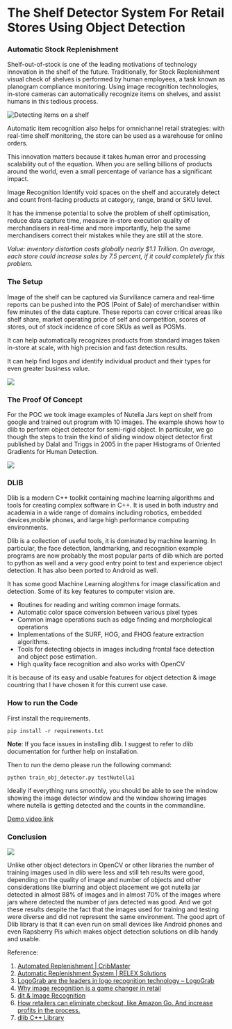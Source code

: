 # The Shelf Detector System For Retail Stores Using Object Detection

### Automatic Stock Replenishment

Shelf-out-of-stock is one of the leading motivations of technology innovation in the shelf of the future. Traditionally, for Stock Replenishment visual check of shelves is performed by human employees, a task known as planogram compliance monitoring. Using image recognition technologies, in-store cameras can automatically recognize items on shelves, and assist humans in this tedious process.

![Detecting items on a shelf](stock_img/Capture2.png)

Automatic item recognition also helps for omnichannel retail strategies: with real-time shelf monitoring, the store can be used as a warehouse for online orders. 

This innovation matters because it takes human error and processing scalability out of the equation. When you are selling billions of products around the world, even a small percentage of variance has a significant impact. 

Image Recognition Identify void spaces on the shelf and accurately detect and count front-facing products at category, range, brand or SKU level. 

It has the immense potential to solve the problem of shelf optimisation, reduce data capture time, measure in-store execution quality of merchandisers in real-time and more importantly, help the same merchandisers correct their mistakes while they are still at the store. 

*Value: inventory distortion costs globally nearly $1.1 Trillion. On average, each store could increase sales by 7.5 percent, if it could completely fix this problem.*

### The Setup

Image of the shelf can be captured via Surviliance camera and real-time reports can be pushed into the POS (Point of Sale) of merchandiser within few minutes of the data capture. These reports can cover critical areas like shelf share, market operating price of self and competition, scores of stores, out of stock incidence of core SKUs as well as POSMs.

It can help automatically recognizes products from standard images taken in-store at scale, with high precision and fast detection results. 

It can help find logos and identify individual product and their types for even greater business value.

![](stock_img/nutella-large_trans_NvBQzQNjv4BqpJliwavx4coWFCaEkEsb3kvxIt-lGGWCWqwLa_RXJU8.jpg)

### The Proof Of Concept

For the POC we took image examples of Nutella Jars kept on shelf from google and trained out program with 10 images. The example shows how to dlib to perform object detector for semi-rigid object.  In particular, we go though the steps to train the kind of sliding window object detector first published by Dalal and Triggs in 2005 in the paper Histograms of Oriented Gradients for Human Detection.

![](stock_img/Ferrero-Nutella-350g-with-English-Arabic-Writings.jpg)


### DLIB

Dlib is a modern C++ toolkit containing machine learning algorithms and tools for creating complex software in C++. It is used in both industry and academia in a wide range of domains including robotics, embedded devices,mobile phones, and large high performance computing environments.

Dlib is a collection of useful tools, it is dominated by machine learning. In particular, the face detection, landmarking, and recognition example programs are now probably the most popular parts of dlib which are ported to python as well and a very good entry point to test and experience object detection. It has also been ported to Android as well.

It has some good Machine Learning alogithms for image classification and detection. Some of its key features to computer vision are. 

- Routines for reading and writing common image formats.
- Automatic color space conversion between various pixel types
- Common image operations such as edge finding and morphological operations
- Implementations of the SURF, HOG, and FHOG feature extraction algorithms.
- Tools for detecting objects in images including frontal face detection and object pose estimation.
- High quality face recognition and also works with OpenCV

It is because of its easy and usable features for object detection & image countring that I have chosen it for this current use case.


### How to run the Code

First install the requirements.

```
pip install -r requirements.txt
```
**Note**: If you face issues in installing dlib. I suggest to refer to dlib documentation for further help on installation.

Then to run the demo please run the following command:

```
python train_obj_detector.py testNutella1
```
Ideally if everything runs smoothly, you should be able to see the window showing the image detector window and the window showing images where nutella is getting detected and the counts in the commandline.

[Demo video link](https://drive.google.com/file/d/0B_6-Nafd8mwNTXZiQVZhWFRCS2c/view?usp=sharing&resourcekey=0-1y-ROgy1vmVEKYePH8Hg3A)



### Conclusion

![](stock_img/StoreShelf.jpg)

Unlike other object detectors in OpenCV or other libraries the number of training images used in dlib were less and still teh results were good, depending on the quality of image and number of objects and other considerations like blurring and object placement we got nutella jar detected in almost 88% of images and in almost 70% of the images where jars where detected the number of jars detected was good. And we got these results despite the fact that the images used for training and testing were diverse and did not represent the same environment. The good aprt of Dlib library is that it can even run on small devices like Android phones and even Rapsberry Pis which makes object detection solutions on dlib handy and usable.

Reference:

1. [Automated Replenishment | CribMaster](http://www.cribmaster.com/applications/lean-manufacturing/automated-replenishment)
2. [Automatic Replenishment System | RELEX Solutions](https://www.relexsolutions.com/automatic-replenishment-software/)
3. [LogoGrab are the leaders in logo recognition technology – LogoGrab](https://www.logograb.com/products/retail-intelligence/)
4. [Why image recognition is a game changer in retail](https://www.enterpriseinnovation.net/article/why-image-recognition-game-changer-retail-1646945385)
5. [dit &amp; Image Recognition](http://www.retail-scan.com/shelf-optimization.html)
6. [How retailers can eliminate checkout, like Amazon Go. And increase profits in the process.](https://medium.com/@mostafab/how-retailers-can-eliminate-checkout-like-amazon-go-one-camera-at-a-time-e4e1137c70a1
)
7. [dlib C++ Library](http://dlib.net)

